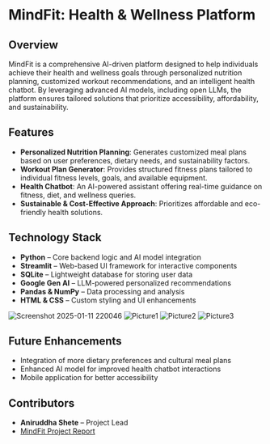 # MindFit: Health & Wellness Platform

## Overview
MindFit is a comprehensive AI-driven platform designed to help individuals achieve their health and wellness goals through personalized nutrition planning, customized workout recommendations, and an intelligent health chatbot. By leveraging advanced AI models, including open LLMs, the platform ensures tailored solutions that prioritize accessibility, affordability, and sustainability.

## Features
- **Personalized Nutrition Planning**: Generates customized meal plans based on user preferences, dietary needs, and sustainability factors.
- **Workout Plan Generator**: Provides structured fitness plans tailored to individual fitness levels, goals, and available equipment.
- **Health Chatbot**: An AI-powered assistant offering real-time guidance on fitness, diet, and wellness queries.
- **Sustainable & Cost-Effective Approach**: Prioritizes affordable and eco-friendly health solutions.

## Technology Stack
- **Python** – Core backend logic and AI model integration
- **Streamlit** – Web-based UI framework for interactive components
- **SQLite** – Lightweight database for storing user data
- **Google Gen AI** – LLM-powered personalized recommendations
- **Pandas & NumPy** – Data processing and analysis
- **HTML & CSS** – Custom styling and UI enhancements

![Screenshot 2025-01-11 220046](https://github.com/user-attachments/assets/4088df35-d621-4504-a9e4-2392de038699)
![Picture1](https://github.com/user-attachments/assets/410a8a07-8cb5-40b1-8745-67ea642dbf08)
![Picture2](https://github.com/user-attachments/assets/e675b0d2-40bd-41b5-8e81-223abe6bb673)
![Picture3](https://github.com/user-attachments/assets/790d5c7c-5356-4fab-a875-0f211f479ec8)

## Future Enhancements
- Integration of more dietary preferences and cultural meal plans
- Enhanced AI model for improved health chatbot interactions
- Mobile application for better accessibility

## Contributors
- **Aniruddha Shete** – Project Lead
- [MindFit Project Report](https://github.com/user-attachments/files/18631331/MindFit.pdf)

